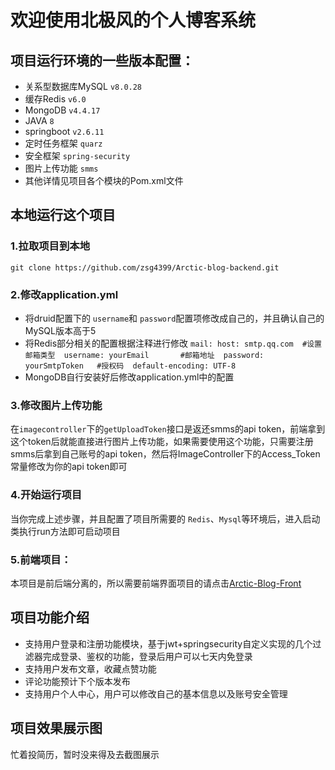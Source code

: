 # 欢迎使用北极风的个人博客系统
## 项目运行环境的一些版本配置：
* 关系型数据库MySQL `v8.0.28`
* 缓存Redis `v6.0`
* MongoDB  `v4.4.17`
* JAVA `8`
* springboot `v2.6.11`
* 定时任务框架 `quarz` 
* 安全框架 `spring-security`
* 图片上传功能 `smms`
* 其他详情见项目各个模块的Pom.xml文件
## 本地运行这个项目
### 1.拉取项目到本地 
`git clone https://github.com/zsg4399/Arctic-blog-backend.git`

### 2.修改application.yml
* 将druid配置下的 `username`和 `password`配置项修改成自己的，并且确认自己的MySQL版本高于5
* 将Redis部分相关的配置根据注释进行修改
`mail:
host: smtp.qq.com  #设置邮箱类型 
username: yourEmail       #邮箱地址 
password: yourSmtpToken   #授权码 
default-encoding: UTF-8`
* MongoDB自行安装好后修改application.yml中的配置
### 3.修改图片上传功能
在`imagecontroller`下的`getUploadToken`接口是返还smms的api token，前端拿到这个token后就能直接进行图片上传功能，如果需要使用这个功能，只需要注册smms后拿到自己账号的api token，然后将ImageController下的Access_Token常量修改为你的api token即可
### 4.开始运行项目
当你完成上述步骤，并且配置了项目所需要的 `Redis`、`Mysql`等环境后，进入启动类执行run方法即可启动项目
### 5.前端项目：
本项目是前后端分离的，所以需要前端界面项目的请点击[Arctic-Blog-Front](https://github.com/zsg4399/Arctic-Blog-Front)
## 项目功能介绍
* 支持用户登录和注册功能模块，基于jwt+springsecurity自定义实现的几个过滤器完成登录、鉴权的功能，登录后用户可以七天内免登录
* 支持用户发布文章，收藏点赞功能
* 评论功能预计下个版本发布
* 支持用户个人中心，用户可以修改自己的基本信息以及账号安全管理
## 项目效果展示图
忙着投简历，暂时没来得及去截图展示
